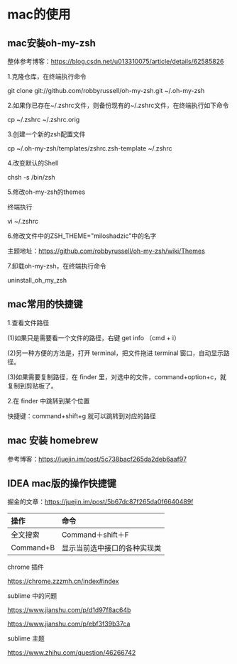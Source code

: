 # mac的使用

## mac安装oh-my-zsh

整体参考博客：https://blog.csdn.net/u013310075/article/details/62585826

1.克隆仓库，在终端执行命令

git clone git://github.com/robbyrussell/oh-my-zsh.git ~/.oh-my-zsh

2.如果你已存在~/.zshrc文件，则备份现有的~/.zshrc文件，在终端执行如下命令

cp ~/.zshrc ~/.zshrc.orig

3.创建一个新的zsh配置文件

cp ~/.oh-my-zsh/templates/zshrc.zsh-template ~/.zshrc

4.改变默认的Shell

chsh -s /bin/zsh

5.修改oh-my-zsh的themes

终端执行

vi ~/.zshrc

6.修改文件中的ZSH_THEME="miloshadzic"中的名字

主题地址：https://github.com/robbyrussell/oh-my-zsh/wiki/Themes

7.卸载oh-my-zsh，在终端执行命令

uninstall_oh_my_zsh

## mac常用的快捷键

1.查看文件路径

(1)如果只是需要看一个文件的路径，右键 get info （cmd + i）

(2)另一种方便的方法是，打开 terminal，把文件拖进 terminal 窗口，自动显示路径。

(3)如果需要复制路径，在 finder 里，对选中的文件，command+option+c，就复制到剪贴板了。

2.在 finder 中跳转到某个位置

快捷键：command+shift+g 就可以跳转到对应的路径


## mac 安装 homebrew

参考博客：https://juejin.im/post/5c738bacf265da2deb6aaf97

## IDEA mac版的操作快捷键

掘金的文章：https://juejin.im/post/5b67dc87f265da0f6640489f

|操作|命令|
|:-|:-|
全文搜索 | Command＋shift＋F 
Command+B | 显示当前选中接口的各种实现类


chrome 插件

https://chrome.zzzmh.cn/index#index

sublime 中的问题

https://www.jianshu.com/p/d1d97f8ac64b

https://www.jianshu.com/p/ebf3f39b37ca

sublime 主题

https://www.zhihu.com/question/46266742
